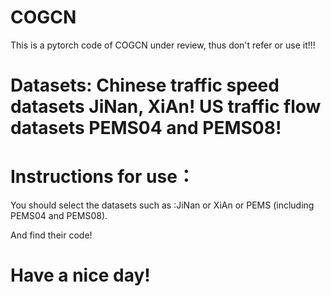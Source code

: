 # COGCN

This is a pytorch code of COGCN under review, thus don't refer or use it!!!
# Datasets: Chinese traffic speed datasets JiNan, XiAn!  US traffic flow datasets PEMS04 and PEMS08!

# Instructions for use：

You should select the datasets such as :JiNan or XiAn or PEMS (including PEMS04 and PEMS08).

And find their code! 

# Have a nice day!

